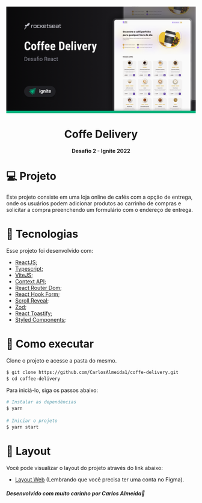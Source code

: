 <img  align="center" src="./src//assets/desafio-img.png"/> </br>

<h1 align="center">Coffe Delivery</h1>

<h4 align="center">Desafio 2 - Ignite 2022</h4>

# 💻 Projeto

Este projeto consiste em uma loja online de cafés com a opção de entrega, onde
os usuários podem adicionar produtos ao carrinho de compras e solicitar a compra preenchendo um formulário com o endereço de entrega.

# 🧪 Tecnologias

Esse projeto foi desenvolvido com: </br>

- [ReactJS](https://pt-br.reactjs.org/);
- [Typescript](https://www.typescriptlang.org/);
- [ViteJS](https://vitejs.dev/);
- [Context API](https://pt-br.reactjs.org/docs/context.html);
- [React Router Dom](https://v5.reactrouter.com/web/guides/quick-start);
- [React Hook Form](https://react-hook-form.com/);
- [Scroll Reveal](https://scrollrevealjs.org/);
- [Zod](https://github.com/colinhacks/zod);
- [React Toastify](https://www.npmjs.com/package/react-toastify);
- [Styled Components](https://styled-components.com/);

# 🚀 Como executar

Clone o projeto e acesse a pasta do mesmo.

```bash
$ git clone https://github.com/CarlosAlmeida1/coffe-delivery.git
$ cd coffee-delivery
```

Para iniciá-lo, siga os passos abaixo:

```bash
# Instalar as dependências
$ yarn

# Iniciar o projeto
$ yarn start
```

# 🎨 Layout

Você pode visualizar o layout do projeto através do link abaixo:

- [Layout Web](https://www.figma.com/file/2TktBsxzBlrsXwM7bVl6hm/Coffee-Delivery) (Lembrando que você precisa ter uma conta no Figma).

<h5>Desenvolvido com muito carinho por <strong>Carlos Almeida🚀</strong></h5>
